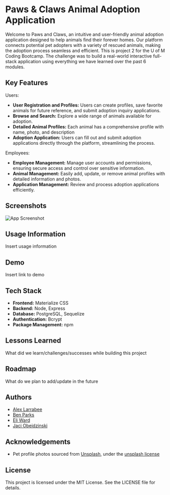 
# Paws & Claws Animal Adoption Application

Welcome to Paws and Claws, an intuitive and user-friendly animal adoption application designed to help animals find their forever homes. Our platform connects potential pet adopters with a variety of rescued animals, making the adoption process seamless and efficient. This is project 2 for the U of M Coding Bootcamp. The challenge was to build a real-world interactive full-stack application using everything we have learned over the past 6 modules.

## Key Features
Users:
- **User Registration and Profiles:** Users can create profiles, save favorite animals for future reference, and submit adoption inquiry applications.
- **Browse and Search:** Explore a wide range of animals available for adoption.
- **Detailed Animal Profiles:** Each animal has a comprehensive profile with name, photo, and description
- **Adoption Application:** Users can fill out and submit adoption applications directly through the platform, streamlining the process.
  
Employees:
- **Employee Management:** Manage user accounts and permissions, ensuring secure access and control over sensitive information.
- **Animal Management:** Easily add, update, or remove animal profiles with detailed information and photos.
- **Application Management:** Review and process adoption applications efficiently.


## Screenshots
![App Screenshot](https://via.placeholder.com/468x300?text=App+Screenshot+Here)


## Usage Information
Insert usage information

## Demo
Insert link to demo


## Tech Stack

- **Frontend:** Materialize CSS
- **Backend:** Node, Express
- **Database:** PostgreSQL, Sequelize
- **Authentication:** Bcrypt
- **Package Management:** npm


## Lessons Learned
What did we learn/challenges/successes while building this project


## Roadmap
What do we plan to add/update in the future


## Authors
- [Alex Larrabee](https://github.com/alarrabee)
- [Ben Parks](https://github.com/benjamin-parks)
- [Eli Ward](https://github.com/ElijahWard4)
- [Jaci Obeidzinski](https://github.com/JaciObeid)


## Acknowledgements
 - Pet profile photos sourced from [Unsplash](https://unsplash.com/), under the [unsplash license](https://unsplash.com/license)


## License
This project is licensed under the MIT License. See the LICENSE file for details.

